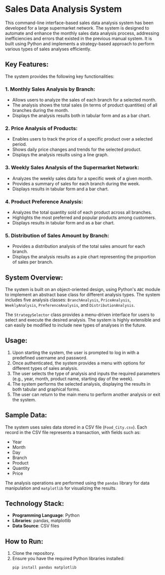 # Sales Data Analysis System

This command-line interface-based sales data analysis system has been developed for a large supermarket network. The system is designed to automate and enhance the monthly sales data analysis process, addressing inefficiencies and errors that existed in the previous manual system. It is built using Python and implements a strategy-based approach to perform various types of sales analyses efficiently.

## Key Features:
The system provides the following key functionalities:

### 1. Monthly Sales Analysis by Branch:
- Allows users to analyze the sales of each branch for a selected month.
- The analysis shows the total sales (in terms of product quantities) of all branches during the month.
- Displays the analysis results both in tabular form and as a bar chart.

### 2. Price Analysis of Products:
- Enables users to track the price of a specific product over a selected period.
- Shows daily price changes and trends for the selected product.
- Displays the analysis results using a line graph.

### 3. Weekly Sales Analysis of the Supermarket Network:
- Analyzes the weekly sales data for a specific week of a given month.
- Provides a summary of sales for each branch during the week.
- Displays results in tabular form and a bar chart.

### 4. Product Preference Analysis:
- Analyzes the total quantity sold of each product across all branches.
- Highlights the most preferred and popular products among customers.
- Displays results in tabular form and as a bar chart.

### 5. Distribution of Sales Amount by Branch:
- Provides a distribution analysis of the total sales amount for each branch.
- Displays the analysis results as a pie chart representing the proportion of sales per branch.

## System Overview:

The system is built on an object-oriented design, using Python's `ABC` module to implement an abstract base class for different analysis types. The system includes five analysis classes: `BranchAnalysis`, `PriceAnalysis`, `WeeklyAnalysis`, `PreferenceAnalysis`, and `DistributionAnalysis`. 

The `StrategySelector` class provides a menu-driven interface for users to select and execute the desired analysis. The system is highly extensible and can easily be modified to include new types of analyses in the future.

## Usage:
1. Upon starting the system, the user is prompted to log in with a predefined username and password.
2. Once authenticated, the system provides a menu with options for different types of sales analysis.
3. The user selects the type of analysis and inputs the required parameters (e.g., year, month, product name, starting day of the week).
4. The system performs the selected analysis, displaying the results in both tabular and graphical forms.
5. The user can return to the main menu to perform another analysis or exit the system.

## Sample Data:
The system uses sales data stored in a CSV file (`Food_City.csv`). Each record in the CSV file represents a transaction, with fields such as:
- Year
- Month
- Day
- Branch
- Product
- Quantity
- Price

The analysis operations are performed using the `pandas` library for data manipulation and `matplotlib` for visualizing the results.

## Technology Stack:
- **Programming Language**: Python
- **Libraries**: pandas, matplotlib
- **Data Source**: CSV files

## How to Run:
1. Clone the repository.
2. Ensure you have the required Python libraries installed:
   ```bash
   pip install pandas matplotlib

